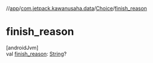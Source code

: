 //[app](../../../index.md)/[com.jetpack.kawanusaha.data](../index.md)/[Choice](index.md)/[finish_reason](finish_reason.md)

# finish_reason

[androidJvm]\
val [finish_reason](finish_reason.md): [String](https://kotlinlang.org/api/latest/jvm/stdlib/kotlin/-string/index.html)?
